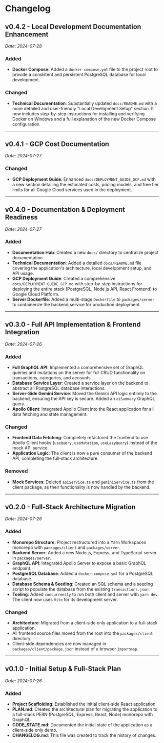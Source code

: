 # Changelog

## v0.4.2 - Local Development Documentation Enhancement
*Date: 2024-07-28*

### Added
- **Docker Compose**: Added a `docker-compose.yml` file to the project root to provide a consistent and persistent PostgreSQL database for local development.

### Changed
- **Technical Documentation**: Substantially updated `docs/README.md` with a more detailed and user-friendly "Local Development Setup" section. It now includes step-by-step instructions for installing and verifying Docker on Windows and a full explanation of the new Docker Compose configuration.

---

## v0.4.1 - GCP Cost Documentation
*Date: 2024-07-27*

### Changed
- **GCP Deployment Guide**: Enhanced `docs/DEPLOYMENT_GUIDE_GCP.md` with a new section detailing the estimated costs, pricing models, and free tier limits for all Google Cloud services used in the deployment.

---

## v0.4.0 - Documentation & Deployment Readiness
*Date: 2024-07-27*

### Added
- **Documentation Hub**: Created a new `docs/` directory to centralize project documentation.
- **Technical Documentation**: Added a detailed `docs/README.md` file covering the application's architecture, local development setup, and API usage.
- **GCP Deployment Guide**: Created a comprehensive `docs/DEPLOYMENT_GUIDE_GCP.md` with step-by-step instructions for deploying the entire stack (PostgreSQL, Node.js API, React Frontend) to Google Cloud Platform.
- **Server Dockerfile**: Added a multi-stage `Dockerfile` to `packages/server` to containerize the backend service for production deployment.

---

## v0.3.0 - Full API Implementation & Frontend Integration
*Date: 2024-07-26*

### Added
- **Full GraphQL API**: Implemented a comprehensive set of GraphQL queries and mutations on the server for full CRUD functionality on transactions, categories, and accounts.
- **Database Service Layer**: Created a service layer on the backend to abstract all PostgreSQL database interactions.
- **Server-Side Gemini Service**: Moved the Gemini API logic entirely to the backend, ensuring the API key is secure. Added an `aiSummary` GraphQL query.
- **Apollo Client**: Integrated Apollo Client into the React application for all data fetching and state management.

### Changed
- **Frontend Data Fetching**: Completely refactored the frontend to use Apollo Client hooks (`useQuery`, `useMutation`, `useLazyQuery`) instead of the mock API service.
- **Application Logic**: The client is now a pure consumer of the backend API, completing the full-stack architecture.

### Removed
- **Mock Services**: Deleted `apiService.ts` and `geminiService.ts` from the client package, as their functionality is now handled by the backend.

---

## v0.2.0 - Full-Stack Architecture Migration
*Date: 2024-07-26*

### Added
- **Monorepo Structure**: Project restructured into a Yarn Workspaces monorepo with `packages/client` and `packages/server`.
- **Backend Server**: Added a new Node.js, Express, and TypeScript server in `packages/server`.
- **GraphQL API**: Integrated Apollo Server to expose a basic GraphQL endpoint.
- **PostgreSQL Database**: Added a `docker-compose.yml` for a PostgreSQL database.
- **Database Schema & Seeding**: Created an SQL schema and a seeding script to populate the database from the existing `transactions.json`.
- **Tooling**: Added `concurrently` to run both client and server with `yarn dev`. The client now uses `Vite` for its development server.

### Changed
- **Architecture**: Migrated from a client-side only application to a full-stack application.
- All frontend source files moved from the root into the `packages/client` directory.
- Client-side dependencies are now managed in `packages/client/package.json` instead of a browser `importmap`.

---

## v0.1.0 - Initial Setup & Full-Stack Plan
*Date: 2024-07-26*

### Added
- **Project Scaffolding**: Established the initial client-side React application.
- **PLAN.md**: Created the architectural plan for migrating the application to a full-stack PERN (PostgreSQL, Express, React, Node) monorepo with GraphQL.
- **CODE_STATE.md**: Documented the initial state of the application as a client-side only demo.
- **CHANGELOG.md**: This file was created to track the history of changes.
